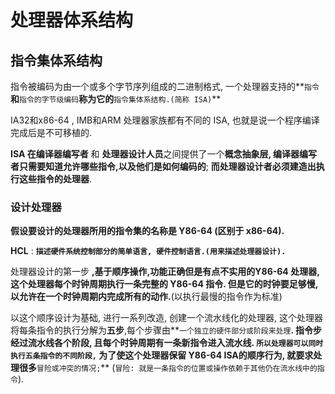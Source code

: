 # 处理器体系结构

## 指令集体系结构

指令被编码为由一个或多个字节序列组成的二进制格式,  一个处理器支持的**`指令`**和**`指令的字节级编码`**称为它的**`指令集体系结构.(简称 ISA)`**

IA32和x86-64 ,  IMB和ARM 处理器家族都有不同的 ISA, 也就是说一个程序编译完成后是不可移植的.

**ISA 在编译器编写者** 和 **处理器设计人员**之间提供了一个**概念抽象层, 编译器编写者只需要知道允许哪些指令,以及他们是如何编码的**; **而处理器设计者必须建造出执行这些指令的处理器**.

### 设计处理器

**假设要设计的处理器所用的指令集的名称是 Y86-64  \(区别于 x86-64\).**

**HCL** : **`描述硬件系统控制部分的简单语言, 硬件控制语言.(用来描述处理器设计).`**

处理器设计的第一步 **,基于顺序操作,功能正确但是有点不实用的Y86-64 处理器,这个处理器每个时钟周期执行一条完整的 Y86-64 指令.  但是它的时钟要足够慢,以允许在一个时钟周期内完成所有的动作.**\(以执行最慢的指令作为标准\)

以这个顺序设计为基础, 进行一系列改造, 创建一个流水线化的处理器, 这个处理器将每条指令的执行分解为**五步**,每个步骤由**`一个独立的硬件部分或阶段来处理`**.  **指令步** 经过流水线各个阶段, **且每个时钟周期有一条新指令进入流水线.** **`所以处理器可以同时执行五条指令的不同阶段,`** 为了使这个处理器保留 Y86-64 ISA的顺序行为, 就要求处理很多**`冒险或冲突的情况;`**  \(`冒险: 就是一条指令的位置或操作依赖于其他仍在流水线中的指令`\).

































